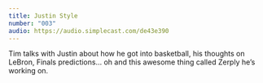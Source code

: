 ```yaml
---
title: Justin Style
number: "003"
audio: https://audio.simplecast.com/de43e390
---
```


Tim talks with Justin about how he got into basketball, his thoughts on LeBron, Finals predictions… oh and this awesome thing called Zerply he’s working on.
